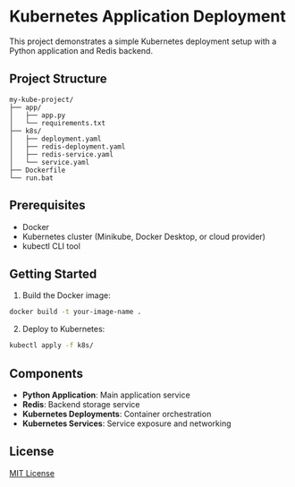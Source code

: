 # Kubernetes Application Deployment

This project demonstrates a simple Kubernetes deployment setup with a Python application and Redis backend.

## Project Structure
```
my-kube-project/
├── app/
│   ├── app.py
│   └── requirements.txt
├── k8s/
│   ├── deployment.yaml
│   ├── redis-deployment.yaml
│   ├── redis-service.yaml
│   └── service.yaml
├── Dockerfile
└── run.bat
```

## Prerequisites

- Docker
- Kubernetes cluster (Minikube, Docker Desktop, or cloud provider)
- kubectl CLI tool

## Getting Started

1. Build the Docker image:
```bash
docker build -t your-image-name .
```

2. Deploy to Kubernetes:
```bash
kubectl apply -f k8s/
```

## Components

- **Python Application**: Main application service
- **Redis**: Backend storage service
- **Kubernetes Deployments**: Container orchestration
- **Kubernetes Services**: Service exposure and networking

## License

[MIT License](LICENSE)
